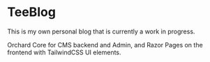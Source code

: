 # TeeBlog

This is my own personal blog that is currently a work in progress.

Orchard Core for CMS backend and Admin, and Razor Pages on the frontend with TailwindCSS UI elements.
